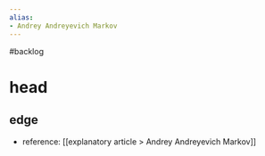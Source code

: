 ```yaml
---
alias:
- Andrey Andreyevich Markov
---
```

#backlog 
# head
## edge
- reference: [[explanatory article > Andrey Andreyevich Markov]]


